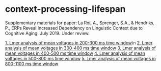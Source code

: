 # context-processing-lifespan
Supplementary materials for paper: La Roi, A., Sprenger, S.A., & Hendriks, P., ERPs Reveal Increased Dependency on Linguistic 
Context due to Cognitive Aging. July 2019. Under review.

[1. Lmer analysis of mean voltages in 200-300 ms time window](./analysis_MAthesis_200-300_final.Rmd)\n
[2. Lmer analysis of mean voltages in 300-400 ms time window](./analysis_MAthesis_300-400_final.Rmd)
[3. Lmer analysis of mean voltages in 400-500 ms time window](./analysis_MAthesis_400-500_final.Rmd)
[4. Lmer analysis of mean voltages in 500-800 ms time window](./analysis_MAthesis_500-800_final.Rmd)
[5. Lmer analysis of mean voltages in 800-1100 ms time window](./analysis_MAthesis_800-1100_final.Rmd)
